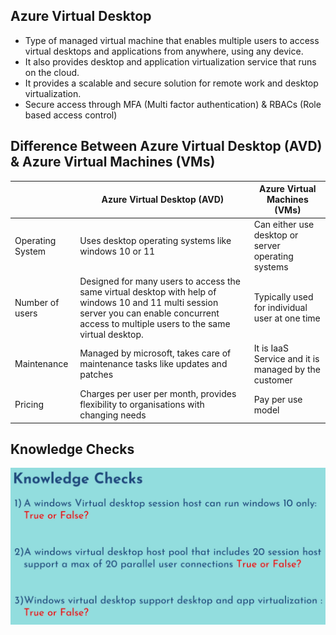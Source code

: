 ## Azure Virtual Desktop
- Type of managed virtual machine that enables multiple users to access virtual desktops and applications from anywhere, using any device.
- It also provides desktop and application virtualization service that runs on the cloud.
- It provides a scalable and secure solution for remote work and desktop virtualization.
- Secure access through MFA (Multi factor authentication) & RBACs (Role based access control)

## Difference Between Azure Virtual Desktop (AVD) & Azure Virtual Machines (VMs)

|  | Azure Virtual Desktop (AVD) | Azure Virtual Machines (VMs) |
| ---- | ---- | ---- |
| Operating System | Uses desktop operating systems like windows 10 or 11 | Can either use desktop or server operating systems |
| Number of users | Designed for many users to access the same virtual desktop with help of windows 10 and 11 multi session server you can enable concurrent access to multiple users to the same virtual desktop. | Typically used for individual user at one time |
| Maintenance | Managed by microsoft, takes care of maintenance tasks like updates and patches | It is IaaS Service and it is managed by the customer |
| Pricing | Charges per user per month, provides flexibility to organisations with changing needs | Pay per use model |

## Knowledge Checks
![Knowledge_Checks](images/07/Knowledge_Checks.png)